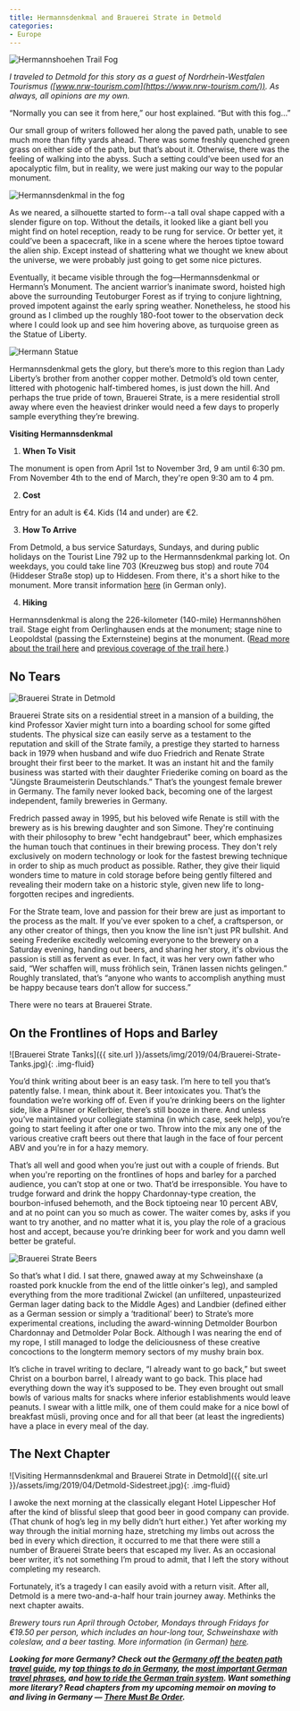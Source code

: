 ```yaml
---
title: Hermannsdenkmal and Brauerei Strate in Detmold
categories:
- Europe
---
```


![Hermannshoehen Trail Fog](https://i2.wp.com/withoutapath.com/wp-content/uploads/2019/04/Hermannshoehen-Trail-Fog.jpg?fit=1024%2C683&ssl=1)

_I traveled to Detmold for this story as a guest of Nordrhein-Westfalen Tourismus ([www.nrw-tourism.com](https://www.nrw-tourism.com/)). As always, all opinions are my own._

“Normally you can see it from here,” our host explained. “But with this fog…”

Our small group of writers followed her along the paved path, unable to see much more than fifty yards ahead. There was some freshly quenched green grass on either side of the path, but that’s about it. Otherwise, there was the feeling of walking into the abyss. Such a setting could’ve been used for an apocalyptic film, but in reality, we were just making our way to the popular monument.  

<!-- more -->

![Hermannsdenkmal in the fog](https://i1.wp.com/withoutapath.com/wp-content/uploads/2019/04/Hermannsdenkmal.jpg?fit=1024%2C713&ssl=1)

As we neared, a silhouette started to form--a tall oval shape capped with a slender figure on top. Without the details, it looked like a giant bell you might find on hotel reception, ready to be rung for service. Or better yet, it could’ve been a spacecraft, like in a scene where the heroes tiptoe toward the alien ship. Except instead of shattering what we thought we knew about the universe, we were probably just going to get some nice pictures.  

Eventually, it became visible through the fog––Hermannsdenkmal or Hermann’s Monument. The ancient warrior’s inanimate sword, hoisted high above the surrounding Teutoburger Forest as if trying to conjure lightning, proved impotent against the early spring weather. Nonetheless, he stood his ground as I climbed up the roughly 180-foot tower to the observation deck where I could look up and see him hovering above, as turquoise green as the Statue of Liberty.

![Hermann Statue](https://i2.wp.com/withoutapath.com/wp-content/uploads/2019/04/Hermann.jpg?fit=1024%2C683&ssl=1)

Hermannsdenkmal gets the glory, but there’s more to this region than Lady Liberty’s brother from another copper mother. Detmold’s old town center, littered with photogenic half-timbered homes, is just down the hill. And perhaps the true pride of town, Brauerei Strate, is a mere residential stroll away where even the heaviest drinker would need a few days to properly sample everything they’re brewing.  

**Visiting Hermannsdenkmal**

  1. **When To Visit**

The monument is open from April 1st to November 3rd, 9 am until 6:30 pm. From November 4th to the end of March, they're open 9:30 am to 4 pm.  

  2. **Cost**

Entry for an adult is €4. Kids (14 and under) are €2.

  3. **How To Arrive**

From Detmold, a bus service Saturdays, Sundays, and during public holidays on the Tourist Line 792 up to the Hermannsdenkmal parking lot. On weekdays, you could take line 703 (Kreuzweg bus stop) and route 704 (Hiddeser Straße stop) up to Hiddesen. From there, it's a short hike to the monument. More transit information [here](http://www.stadtverkehr-detmold.de/) (in German only).

  4. **Hiking**

Hermannsdenkmal is along the 226-kilometer (140-mile) Hermannshöhen trail. Stage eight from Oerlinghausen ends at the monument; stage nine to Leopoldstal (passing the Externsteine) begins at the monument. ([Read more about the trail here](https://hermannshoehen.teutoburgerwald.de/) and [previous coverage of the trail here](https://withoutapath.com/teutoburger-wald-bielefeld/).)

## No Tears

![Brauerei Strate in Detmold](https://i2.wp.com/withoutapath.com/wp-content/uploads/2019/04/Brauerei-Strate-Exterior.jpg?fit=1024%2C682&ssl=1)

Brauerei Strate sits on a residential street in a mansion of a building, the kind Professor Xavier might turn into a boarding school for some gifted students. The physical size can easily serve as a testament to the reputation and skill of the Strate family, a prestige they started to harness back in 1979 when husband and wife duo Friedrich and Renate Strate brought their first beer to the market. It was an instant hit and the family business was started with their daughter Friederike coming on board as the "Jüngste Braumeisterin Deutschlands.” That’s the youngest female brewer in Germany. The family never looked back, becoming one of the largest independent, family breweries in Germany.

Fredrich passed away in 1995, but his beloved wife Renate is still with the brewery as is his brewing daughter and son Simone. They're continuing with their philosophy to brew "echt handgebraut" beer, which emphasizes the human touch that continues in their brewing process. They don't rely exclusively on modern technology or look for the fastest brewing technique in order to ship as much product as possible. Rather, they give their liquid wonders time to mature in cold storage before being gently filtered and revealing their modern take on a historic style, given new life to long-forgotten recipes and ingredients. 

For the Strate team, love and passion for their brew are just as important to the process as the malt. If you've ever spoken to a chef, a craftsperson, or any other creator of things, then you know the line isn't just PR bullshit. And seeing Frederike excitedly welcoming everyone to the brewery on a Saturday evening, handing out beers, and sharing her story, it's obvious the passion is still as fervent as ever. In fact, it was her very own father who said, “Wer schaffen will, muss fröhlich sein, Tränen lassen nichts gelingen.” Roughly translated, that’s “anyone who wants to accomplish anything must be happy because tears don’t allow for success.” 

There were no tears at Brauerei Strate.

## On the Frontlines of Hops and Barley

![Brauerei Strate Tanks]({{ site.url }}/assets/img/2019/04/Brauerei-Strate-Tanks.jpg){: .img-fluid}

You’d think writing about beer is an easy task. I’m here to tell you that’s patently false. I mean, think about it. Beer intoxicates you. That’s the foundation we’re working off of. Even if you’re drinking beers on the lighter side, like a Pilsner or Kellerbier, there’s still booze in there. And unless you’ve maintained your collegiate stamina (in which case, seek help), you’re going to start feeling it after one or two. Throw into the mix any one of the various creative craft beers out there that laugh in the face of four percent ABV and you’re in for a hazy memory.

That’s all well and good when you’re just out with a couple of friends. But when you're reporting on the frontlines of hops and barley for a parched audience, you can’t stop at one or two. That’d be irresponsible. You have to trudge forward and drink the hoppy Chardonnay-type creation, the bourbon-infused behemoth, and the Bock tiptoeing near 10 percent ABV, and at no point can you so much as cower. The waiter comes by, asks if you want to try another, and no matter what it is, you play the role of a gracious host and accept, because you’re drinking beer for work and you damn well better be grateful.

![Brauerei Strate Beers](https://i0.wp.com/withoutapath.com/wp-content/uploads/2019/04/Brauerei-Strate-Beers.jpg?fit=1024%2C683&ssl=1)

So that’s what I did. I sat there, gnawed away at my Schweinshaxe (a roasted pork knuckle from the end of the little oinker's leg), and sampled everything from the more traditional Zwickel (an unfiltered, unpasteurized German lager dating back to the Middle Ages) and Landbier (defined either as a German session or simply a ‘traditional’ beer) to Strate’s more experimental creations, including the award-winning Detmolder Bourbon Chardonnay and Detmolder Polar Bock. Although I was nearing the end of my rope, I still managed to lodge the deliciousness of these creative concoctions to the longterm memory sectors of my mushy brain box. 

It’s cliche in travel writing to declare, “I already want to go back,” but sweet Christ on a bourbon barrel, I already want to go back. This place had everything down the way it’s supposed to be. They even brought out small bowls of various malts for snacks where inferior establishments would leave peanuts. I swear with a little milk, one of them could make for a nice bowl of breakfast müsli, proving once and for all that beer (at least the ingredients) have a place in every meal of the day.

## The Next Chapter

![Visiting Hermannsdenkmal and Brauerei Strate in Detmold]({{ site.url }}/assets/img/2019/04/Detmold-Sidestreet.jpg){: .img-fluid}

I awoke the next morning at the classically elegant Hotel Lippescher Hof after the kind of blissful sleep that good beer in good company can provide. (That chunk of hog’s leg in my belly didn’t hurt either.) Yet after working my way through the initial morning haze, stretching my limbs out across the bed in every which direction, it occurred to me that there were still a number of Brauerei Strate beers that escaped my liver. As an occasional beer writer, it’s not something I’m proud to admit, that I left the story without completing my research.

Fortunately, it’s a tragedy I can easily avoid with a return visit. After all, Detmold is a mere two-and-a-half hour train journey away. Methinks the next chapter awaits.

_Brewery tours run April through October, Mondays through Fridays for €19.50 per person, which includes an hour-long tour, Schweinshaxe with coleslaw, and a beer tasting. More information (in German) [here](https://brauerei-strate.de/besichtigung-tasting/)._

_**Looking for more Germany? Check out the [Germany off the beaten path travel guide](https://withoutapath.com/travel-guides/germany/), my [top things to do in Germany](https://withoutapath.com/things-to-do-in-germany/), the [most important German travel phrases](https://withoutapath.com/most-important-german-travel-phrases/), and [how to ride the German train system](https://withoutapath.com/german-train/). Want something more literary? Read chapters from my upcoming memoir on moving to and living in Germany — [There Must Be Order](https://withoutapath.com/category/essays/there-must-be-order/).**_


